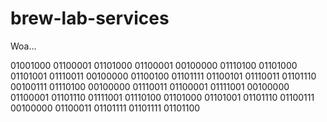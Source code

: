 # brew-lab-services

Woa...

01001000 01100001 01101000 01100001 00100000 01110100 01101000 01101001 01110011 00100000 01100100 01101111 01100101 01110011 01101110 00100111 01110100 00100000 01110011 01100001 01111001 00100000 01100001 01101110 01111001 01110100 01101000 01101001 01101110 01100111 00100000 01100011 01101111 01101111 01101100
